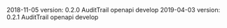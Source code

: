2018-11-05 version: 0.2.0
AuditTrail openapi develop
2019-04-03 version: 0.2.1
AuditTrail openapi develop 
